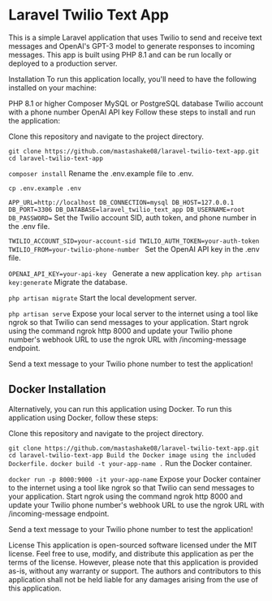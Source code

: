 # Laravel Twilio Text App
This is a simple Laravel application that uses Twilio to send and receive text messages and OpenAI's GPT-3 model to generate responses to incoming messages. This app is built using PHP 8.1 and can be run locally or deployed to a production server.

Installation
To run this application locally, you'll need to have the following installed on your machine:

PHP 8.1 or higher
Composer
MySQL or PostgreSQL database
Twilio account with a phone number
OpenAI API key
Follow these steps to install and run the application:

Clone this repository and navigate to the project directory.

``
git clone https://github.com/mastashake08/laravel-twilio-text-app.git
cd laravel-twilio-text-app
``

``composer install``
Rename the .env.example file to .env.

``cp .env.example .env
``

``
APP_URL=http://localhost
DB_CONNECTION=mysql
DB_HOST=127.0.0.1
DB_PORT=3306
DB_DATABASE=laravel_twilio_text_app
DB_USERNAME=root
DB_PASSWORD=
``
Set the Twilio account SID, auth token, and phone number in the .env file.

``TWILIO_ACCOUNT_SID=your-account-sid
TWILIO_AUTH_TOKEN=your-auth-token
TWILIO_FROM=your-twilio-phone-number
``
Set the OpenAI API key in the .env file.

``OPENAI_API_KEY=your-api-key
``
Generate a new application key.
``
php artisan key:generate
``
Migrate the database.

``php artisan migrate``
Start the local development server.

``php artisan serve``
Expose your local server to the internet using a tool like ngrok so that Twilio can send messages to your application. Start ngrok using the command ngrok http 8000 and update your Twilio phone number's webhook URL to use the ngrok URL with /incoming-message endpoint.

Send a text message to your Twilio phone number to test the application!

## Docker Installation
Alternatively, you can run this application using Docker. To run this application using Docker, follow these steps:

Clone this repository and navigate to the project directory.

``
git clone https://github.com/mastashake08/laravel-twilio-text-app.git
cd laravel-twilio-text-app
Build the Docker image using the included Dockerfile.
``
``docker build -t your-app-name .``
Run the Docker container.

``docker run -p 8000:9000 -it your-app-name``
Expose your Docker container to the internet using a tool like ngrok so that Twilio can send messages to your application. Start ngrok using the command ngrok http 8000 and update your Twilio phone number's webhook URL to use the ngrok URL with /incoming-message endpoint.

Send a text message to your Twilio phone number to test the application!

License
This application is open-sourced software licensed under the MIT license. Feel free to use, modify, and distribute this application as per the terms of the license. However, please note that this application is provided as-is, without any warranty or support. The authors and contributors to this application shall not be held liable for any damages arising from the use of this application.

